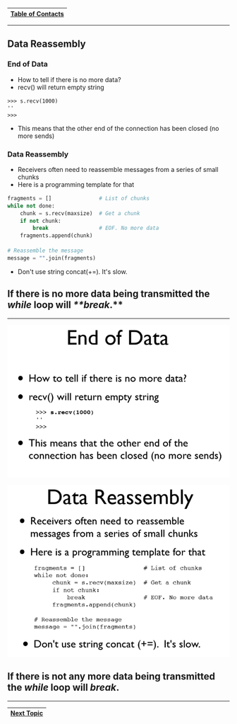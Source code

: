 |[Table of Contacts](/00-Table-of-Contents.md)|
|---|

---

## Data Reassembly

### End of Data

* How to tell if there is no more data?
* recv() will return empty string
```
>>> s.recv(1000)
''
>>>
```
* This means that the other end of the connection has been closed (no more sends)

### Data Reassembly

* Receivers often need to reassemble messages from a series of small chunks
* Here is a programming template for that
```python
fragments = []               # List of chunks
while not done:
    chunk = s.recv(maxsize)  # Get a chunk
    if not chunk:
        break                # EOF. No more data
    fragments.append(chunk)
    
# Reassemble the message
message = "".join(fragments)
```
* Don't use string concat(+=). It's slow.

## If there is no more data being transmitted the _**while**_ loop will _**break_.**

---

![](/assets/chunk1.PNG)

![](/assets/chunk.PNG)

## If there is not any more data being transmitted the _**while**_ loop will **_break_.**

---

|[Next Topic](/03-intro-to-sockets/review.md)|
|---|
